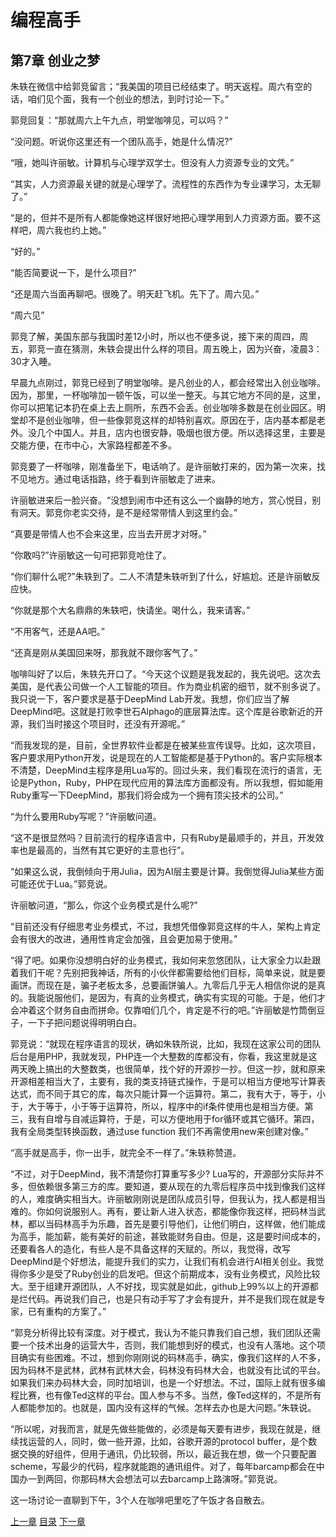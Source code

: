 # 编程高手  
    
## 第7章 创业之梦
    
朱轶在微信中给郭竞留言；“我美国的项目已经结束了。明天返程。周六有空的话，咱们见个面，我有一个创业的想法，到时讨论一下。”
    
郭竞回复：“那就周六上午九点，明堂咖啡见，可以吗？”
    
“没问题。听说你这里还有一个团队高手，她是什么情况?”
    
“哦，她叫许丽敏。计算机与心理学双学士。但没有人力资源专业的文凭。”
    
“其实，人力资源最关键的就是心理学了。流程性的东西作为专业课学习，太无聊了。”
    
“是的，但并不是所有人都能像她这样很好地把心理学用到人力资源方面。要不这样吧，周六我也约上她。”
    
“好的。”
    
“能否简要说一下，是什么项目?”
    
“还是周六当面再聊吧。很晚了。明天赶飞机。先下了。周六见。”
    
“周六见”
    
郭竞了解，美国东部与我国时差12小时，所以也不便多说，接下来的周四，周五，郭竞一直在猜测，朱轶会提出什么样的项目。周五晚上，因为兴奋，凌晨3：30才入睡。
    
早晨九点刚过，郭竞已经到了明堂咖啡。是凡创业的人，都会经常出入创业咖啡。因为，那里，一杯咖啡加一顿午饭，可以坐一整天。与其它地方不同的是，这里，你可以把笔记本扔在桌上去上厕所，东西不会丢。创业咖啡多数是在创业园区。明堂却不是创业咖啡，但一些像郭竞这样的却特别喜欢。原因在于，店内基本都是老外。没几个中国人。并且，店内也很安静，吸烟也很方便。所以选择这里，主要是交能方便，在市中心，大家路程都差不多。
    
郭竞要了一杯咖啡，刚准备坐下，电话响了。是许丽敏打来的，因为第一次来，找不见地方。通过电话指路，终于看到许丽敏走了进来。
    
许丽敏进来后一脸兴奋。“没想到闹市中还有这么一个幽静的地方，赏心悦目，别有洞天。郭竞你老实交待，是不是经常带情人到这里约会。”
    
“真要是带情人也不会来这里，应当去开房才对呀。”
    
“你敢吗?”许丽敏这一句可把郭竞呛住了。
    
“你们聊什么呢?”朱轶到了。二人不清楚朱轶听到了什么，好尴尬。还是许丽敏反应快。
    
“你就是那个大名鼎鼎的朱轶吧，快请坐。喝什么，我来请客。”
    
“不用客气，还是AA吧。”
    
“还真是刚从美国回来呀，那我就不跟你客气了。”
    
咖啡叫好了以后，朱轶先开口了。“今天这个议题是我发起的，我先说吧。这次去美国，是代表公司做一个人工智能的项目。作为商业机密的细节，就不别多说了。我只说一下，客户要求是基于DeepMind Lab开发。我想，你们应当了解DeepMind吧。这就是打败李世石Alphago的底层算法库。这个库是谷歌新近的开源，我们当时接这个项目时，还没有开源呢。”
    
“而我发现的是，目前，全世界软件业都是在被某些宣传误导。比如，这次项目，客户要求用Python开发，说是现在的人工智能都是基于Python的。客户实际根本不清楚，DeepMind主程序是用Lua写的。回过头来，我们看现在流行的语言，无论是Python，Ruby，PHP在现代应用的算法库方面都没有。所以我想，假如能用Ruby重写一下DeepMind，那我们将会成为一个拥有顶尖技术的公司。”
    
“为什么要用Ruby写呢？”许丽敏问道。
    
“这不是很显然吗？目前流行的程序语言中，只有Ruby是最顺手的，并且，开发效率也是最高的，当然有其它更好的主意也行”。
    
“如果这么说，我倒倾向于用Julia，因为AI层主要是计算。我倒觉得Julia某些方面可能还优于Lua。”郭竞说。
    
许丽敏问道，“那么，你这个业务模式是什么呢?”
    
“目前还没有仔细思考业务模式，不过，我想凭借像郭竞这样的牛人，架构上肯定会有很大的改进，通用性肯定会加强，且会更加易于使用。”
    
“得了吧。如果你没想明白好的业务模式，我如何来忽悠团队，让大家全力以赴跟着我们干呢？先别把我神话，所有的小伙伴都需要给他们目标，简单来说，就是要画饼。而现在是，骗子老板太多，总要画饼骗人。九零后几乎无人相信你说的是真的。我能说服他们，是因为，有真的业务模式，确实有实现的可能。于是，他们才会冲着这个财务自由而拼命。仅靠咱们几个，肯定是不行的吧。”许丽敏是竹筒倒豆子，一下子把问题说得明明白白。
    
郭竞说：“就现在程序语言的现状，确如朱轶所说，比如，我现在这家公司的团队后台是用PHP，我就发现，PHP连一个大整数的库都没有，你看，我这里就是这两天晚上搞出的大整数类，也很简单，找个好的开源抄一抄。但这一抄，就和原来开源相差相当大了，主要有，我的类支持链式操作，于是可以相当方便地写计算表达式，而不同于其它的库，每次只能计算一个运算符。第二，我有大于，等于，小于，大于等于，小于等于运算符，所以，程序中的if条件使用也是相当方便。第三，我有自增与自减运算符，于是，可以方便地用于for循环或其它循环。第四，我有全局类型转换函数，通过use function 我们不再需使用new来创建对像。”
    
“高手就是高手，你一出手，就完全不一样了。”朱轶称赞道。
    
“不过，对于DeepMind，我不清楚你打算重写多少? Lua写的，开源部分实际并不多，但依赖很多第三方的库。要知道，要从现在的九零后程序员中找到像我们这样的人，难度确实相当大。许丽敏刚刚说是团队成员引导，但我认为，找人都是相当难的。你如何说服别人。再有，要让新人进入状态，都能像你我这样，把码林当武林，都以当码林高手为乐趣，首先是要引导他们，让他们明白，这样做，他们能成为高手，能加薪，能有美好的前途，甚致能财务自由。但是，这是要时间成本的，还要看各人的造化，有些人是不具备这样的天赋的。所以，我觉得，改写DeepMind是个好想法，能提升我们的实力，让我们有机会进行AI相关创业。我觉得你多少是受了Ruby创业的启发吧。但这个前期成本，没有业务模式，风险比较大。至于组建开源团队，人不好找，现实就是如此，github上99%以上的开源都是烂代码。再说我们自己，也是只有动手写了才会有提升，并不是我们现在就是专家，已有重构的方案了。”
    
“郭竞分析得比较有深度。对于模式，我认为不能只靠我们自己想，我们团队还需要一个技术出身的运营大牛，否则，我们能想到好的模式，也没有人落地。这个项目确实有些困难。不过，想到你刚刚说的码林高手，确实，像我们这样的人不多，因为码林不是武林，武林有武林大会，码林没有码林大会，也就没有比试的平台。如果我们来办码林大会，同时加培训，也是一个好想法。不过，国际上就有很多编程比赛，也有像Ted这样的平台。国人参与不多。当然，像Ted这样的，不是所有人都能参加的。也就是，国内没有这样的气候。怎样去办也是大问题。”朱轶说。
    
“所以呢，对我而言，就是先做些能做的，必须是每天要有进步，我现在就是，继续找运营的人，同时，做一些开源，比如，谷歌开源的protocol buffer，是个数据交换的好组件，但用于通讯，仍比较弱，所以，最近我在想，做一个只要配置scheme，写最少的代码，程序就能跑的通讯组件。对了，每年barcamp都会在中国办一到两回，你那码林大会想法可以去barcamp上路演呀。”郭竞说。
    
这一场讨论一直聊到下午，3个人在咖啡吧里吃了午饭才各自散去。




[上一章](https://github.com/BardoQi/CodeGuru/blob/master/docs/chapter_006.md  "下一章")
[目录](https://github.com/BardoQi/CodeGuru  "目录")
[下一章](https://github.com/BardoQi/CodeGuru/blob/master/docs/chapter_008.md  "下一章")
